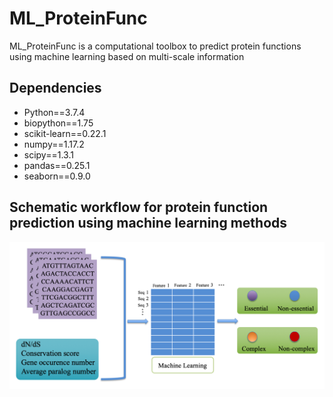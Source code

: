 # ML_ProteinFunc
ML_ProteinFunc is a computational toolbox to predict protein functions using machine learning based on multi-scale information

## Dependencies
* Python==3.7.4
* biopython==1.75
* scikit-learn==0.22.1
* numpy==1.17.2
* scipy==1.3.1
* pandas==0.25.1
* seaborn==0.9.0

## Schematic workflow for protein function prediction using machine learning methods
![image](https://github.com/SysBioChalmers/MLEssential/blob/master/figure/workflow.png)
